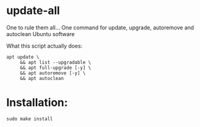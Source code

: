 # update-all
One to rule them all… One command for update, upgrade, autoremove and autoclean Ubuntu software

What this script actually does:
```
apt update \
     && apt list --upgradable \
     && apt full-upgrade [-y] \
     && apt autoremove [-y] \
     && apt autoclean
```

# Installation:
```
sudo make install
```
